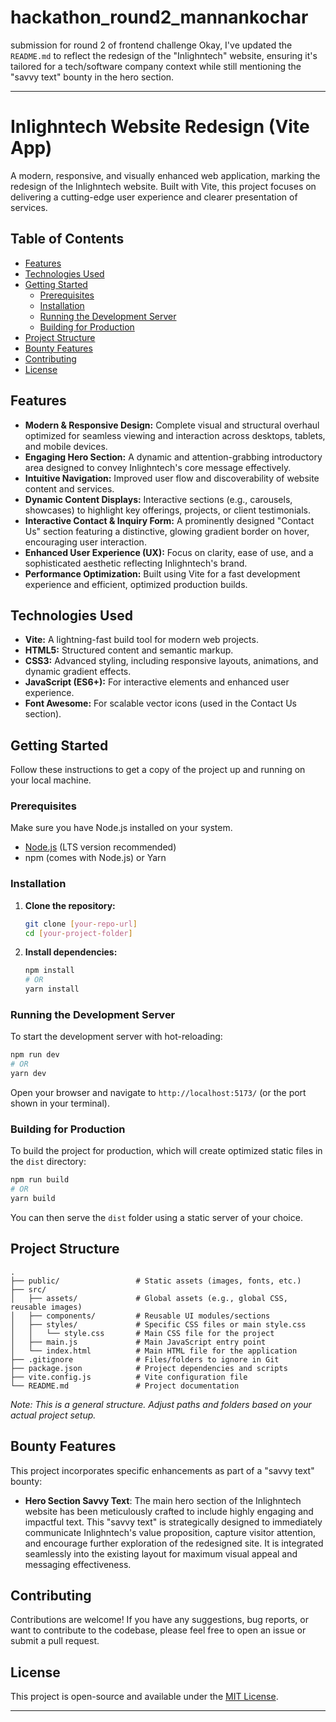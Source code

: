 # hackathon_round2_mannankochar
submission for round 2 of frontend challenge
Okay, I've updated the `README.md` to reflect the redesign of the "Inlighntech" website, ensuring it's tailored for a tech/software company context while still mentioning the "savvy text" bounty in the hero section.

-----

# Inlighntech Website Redesign (Vite App)

A modern, responsive, and visually enhanced web application, marking the redesign of the Inlighntech website. Built with Vite, this project focuses on delivering a cutting-edge user experience and clearer presentation of services.

## Table of Contents

  * [Features](https://www.google.com/search?q=%23features)
  * [Technologies Used](https://www.google.com/search?q=%23technologies-used)
  * [Getting Started](https://www.google.com/search?q=%23getting-started)
      * [Prerequisites](https://www.google.com/search?q=%23prerequisites)
      * [Installation](https://www.google.com/search?q=%23installation)
      * [Running the Development Server](https://www.google.com/search?q=%23running-the-development-server)
      * [Building for Production](https://www.google.com/search?q=%23building-for-production)
  * [Project Structure](https://www.google.com/search?q=%23project-structure)
  * [Bounty Features](https://www.google.com/search?q=%23bounty-features)
  * [Contributing](https://www.google.com/search?q=%23contributing)
  * [License](https://www.google.com/search?q=%23license)

## Features

  * **Modern & Responsive Design:** Complete visual and structural overhaul optimized for seamless viewing and interaction across desktops, tablets, and mobile devices.
  * **Engaging Hero Section:** A dynamic and attention-grabbing introductory area designed to convey Inlighntech's core message effectively.
  * **Intuitive Navigation:** Improved user flow and discoverability of website content and services.
  * **Dynamic Content Displays:** Interactive sections (e.g., carousels, showcases) to highlight key offerings, projects, or client testimonials.
  * **Interactive Contact & Inquiry Form:** A prominently designed "Contact Us" section featuring a distinctive, glowing gradient border on hover, encouraging user interaction.
  * **Enhanced User Experience (UX):** Focus on clarity, ease of use, and a sophisticated aesthetic reflecting Inlighntech's brand.
  * **Performance Optimization:** Built using Vite for a fast development experience and efficient, optimized production builds.

## Technologies Used

  * **Vite:** A lightning-fast build tool for modern web projects.
  * **HTML5:** Structured content and semantic markup.
  * **CSS3:** Advanced styling, including responsive layouts, animations, and dynamic gradient effects.
  * **JavaScript (ES6+):** For interactive elements and enhanced user experience.
  * **Font Awesome:** For scalable vector icons (used in the Contact Us section).

## Getting Started

Follow these instructions to get a copy of the project up and running on your local machine.

### Prerequisites

Make sure you have Node.js installed on your system.

  * [Node.js](https://nodejs.org/en/download/) (LTS version recommended)
  * npm (comes with Node.js) or Yarn

### Installation

1.  **Clone the repository:**
    ```bash
    git clone [your-repo-url]
    cd [your-project-folder]
    ```
2.  **Install dependencies:**
    ```bash
    npm install
    # OR
    yarn install
    ```

### Running the Development Server

To start the development server with hot-reloading:

```bash
npm run dev
# OR
yarn dev
```

Open your browser and navigate to `http://localhost:5173/` (or the port shown in your terminal).

### Building for Production

To build the project for production, which will create optimized static files in the `dist` directory:

```bash
npm run build
# OR
yarn build
```

You can then serve the `dist` folder using a static server of your choice.

## Project Structure

```
.
├── public/                 # Static assets (images, fonts, etc.)
├── src/
│   ├── assets/             # Global assets (e.g., global CSS, reusable images)
│   ├── components/         # Reusable UI modules/sections
│   ├── styles/             # Specific CSS files or main style.css
│   │   └── style.css       # Main CSS file for the project
│   ├── main.js             # Main JavaScript entry point
│   └── index.html          # Main HTML file for the application
├── .gitignore              # Files/folders to ignore in Git
├── package.json            # Project dependencies and scripts
├── vite.config.js          # Vite configuration file
└── README.md               # Project documentation
```

*Note: This is a general structure. Adjust paths and folders based on your actual project setup.*

## Bounty Features

This project incorporates specific enhancements as part of a "savvy text" bounty:

  * **Hero Section Savvy Text**: The main hero section of the Inlighntech website has been meticulously crafted to include highly engaging and impactful text. This "savvy text" is strategically designed to immediately communicate Inlighntech's value proposition, capture visitor attention, and encourage further exploration of the redesigned site. It is integrated seamlessly into the existing layout for maximum visual appeal and messaging effectiveness.

## Contributing

Contributions are welcome\! If you have any suggestions, bug reports, or want to contribute to the codebase, please feel free to open an issue or submit a pull request.

## License

This project is open-source and available under the [MIT License](https://opensource.org/licenses/MIT).

-----